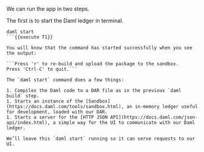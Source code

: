 We can run the app in two steps.

The first is to start the Daml ledger in terminal.

```
daml start
```{{execute T1}}

You will know that the command has started successfully when you see the output:

```Press 'r' to re-build and upload the package to the sandbox.
Press 'Ctrl-C' to quit.```

The `daml start` command does a few things:

1. Compiles the Daml code to a DAR file as in the previous `daml build` step.
1. Starts an instance of the [Sandbox](https://docs.daml.com/tools/sandbox.html), an in-memory ledger useful for development, loaded with our DAR.
1. Starts a server for the [HTTP JSON API](https://docs.daml.com/json-api/index.html), a simple way for the UI to communicate with our Daml ledger.

We’ll leave this `daml start` running so it can serve requests to our UI.
